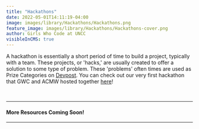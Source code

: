 ```yaml
---
title: "Hackathons"
date: 2022-05-01T14:11:19-04:00
image: images/library/Hackathons/Hackathons.png
feature_image: images/library/Hackathons/Hackathons-cover.png
author: Girls Who Code at UNCC
visibleInCMS: true
---
```


A hackathon is essentially a short period of time to build a project, typically with a team. These projects, or 'hacks,' are usually created to offer a solution to some type of problem. These 'problems' often times are used as Prize Categories on [Devpost](https://devpost.com/). You can check out our very first hackathon that GWC and ACMW hosted together [here](https://bit.ly/axe-hacks)!

&nbsp;

---
#### More Resources Coming Soon!

---
